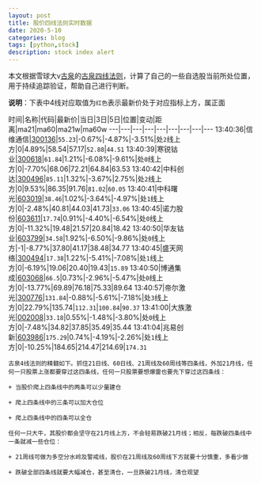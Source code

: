 ```yaml
---
layout: post
title: 股价四线法则实时数据
date: 2020-5-10
categories: blog
tags: [python,stock]
description: stock index alert
---
```



本文根据雪球大v[古泉](https://xueqiu.com/u/7148646888)的[古泉四线法则](https://xueqiu.com/7148646888/130498192)，计算了自己的一些自选股当前所处位置，用于持续追踪验证，帮助自己进行判断。

**说明**：下表中4线对应取值为`红色`表示最新价处于对应指标上方，属正面

时间|名称|代码|最新价|当日|3日|5日|位置|变动|距离|ma21|ma60|ma21w|ma60w
---|---|---|---|---|---|---|---|---
13:40:36|信维通信|[300136](https://xueqiu.com/S/SZ300136)|`55.23`|-0.67%|-4.87%|-3.51%|处`2`线上方|0|4.89%|58.54|57.17|`52.88`|`44.51`
13:40:39|寒锐钴业|[300618](https://xueqiu.com/S/SZ300618)|`61.84`|1.21%|-6.08%|-9.61%|处`0`线上方|0|-7.70%|68.06|72.21|64.84|63.53
13:40:42|中科创达|[300496](https://xueqiu.com/S/SZ300496)|`85.11`|1.32%|-3.67%|2.75%|处`2`线上方|0|9.53%|86.35|91.76|`81.02`|`60.05`
13:40:41|中科曙光|[603019](https://xueqiu.com/S/SH603019)|`38.46`|1.02%|-3.64%|-4.97%|处`1`线上方|0|-2.48%|40.81|44.03|41.73|`33.06`
13:40:45|诺力股份|[603611](https://xueqiu.com/S/SH603611)|`17.74`|0.91%|-4.40%|-6.54%|处`0`线上方|0|-11.32%|19.48|21.57|20.84|18.42
13:40:50|华友钴业|[603799](https://xueqiu.com/S/SH603799)|`34.58`|1.92%|-6.50%|-9.86%|处`0`线上方|-1|-8.77%|37.80|41.17|38.48|34.77
13:40:45|盛天网络|[300494](https://xueqiu.com/S/SZ300494)|`17.38`|1.22%|-5.41%|-7.08%|处`1`线上方|0|-6.19%|19.06|20.40|19.43|`15.89`
13:40:50|博通集成|[603068](https://xueqiu.com/S/SH603068)|`66.5`|0.73%|-2.96%|-5.47%|处`0`线上方|0|-13.77%|69.89|76.18|75.33|89.64
13:40:57|帝尔激光|[300776](https://xueqiu.com/S/SZ300776)|`131.84`|-0.88%|-5.61%|-7.18%|处`3`线上方|0|22.79%|135.74|`112.31`|`100.84`|`90.37`
13:41:00|大族激光|[002008](https://xueqiu.com/S/SZ002008)|`33.18`|0.55%|-1.48%|-3.80%|处`0`线上方|0|-7.48%|34.82|37.85|35.49|35.44
13:41:04|兆易创新|[603986](https://xueqiu.com/S/SH603986)|`175.29`|0.74%|-4.19%|-2.26%|处`1`线上方|0|-10.25%|184.65|214.47|214.69|`174.31`

```
古泉4线法则的精髓如下。抓住21日线、60日线、21周线及60周线等四条线，外加21月线，任何一只股票上涨都要穿过这四条线，任何一只股票要想爆雷也要先下穿过这四条线：

+ 当股价爬上四条线中的两条可以少量建仓

+ 爬上四条线中的三条可以加大仓位

+ 爬上四条线中的四条可以全仓

任何一只大牛，其股价都会坚守在21月线上方，不会轻易跌破21月线；相反，每跌破四条线中一条就减一些仓位：

+ 21周线可做为多空分水岭及警戒线，股价在21周线及60周线下方就要十分慎重，多看少做

+ 跌破全部四条线就要大幅减仓，甚至清仓，一旦跌破21月线，清仓观望
```